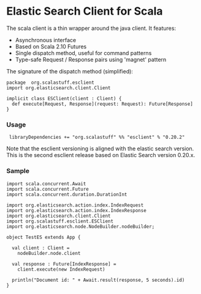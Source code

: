 # Elastic Search Client for Scala

The scala client is a thin wrapper around the java client. It features:

 - Asynchronous interface
 - Based on Scala 2.10 Futures
 - Single dispatch method, useful for command patterns
 - Type-safe Request / Response pairs using 'magnet' pattern
 
The signature of the dispatch method (simplified):
  
   	package  org.scalastuff.esclient
  	import org.elasticsearch.client.Client
  	
 	implicit class ESClient(client : Client) {
      def execute[Request, Response](request: Request): Future[Response]
    }

### Usage

	 libraryDependencies += "org.scalastuff" %% "esclient" % "0.20.2"
	 
Note that the esclient versioning is aligned with the elastic search version. This is the second esclient release based on 
Elastic Search version 0.20.x.

### Sample

	import scala.concurrent.Await
	import scala.concurrent.Future
	import scala.concurrent.duration.DurationInt
	
	import org.elasticsearch.action.index.IndexRequest
	import org.elasticsearch.action.index.IndexResponse
	import org.elasticsearch.client.Client
	import org.scalastuff.esclient.ESClient
	import org.elasticsearch.node.NodeBuilder.nodeBuilder;
	
	object TestES extends App {
	
	  val client : Client = 
	    nodeBuilder.node.client
	  
	  val response : Future[IndexResponse] = 
	    client.execute(new IndexRequest) 
	      
	  println("Document id: " + Await.result(response, 5 seconds).id)
	}
